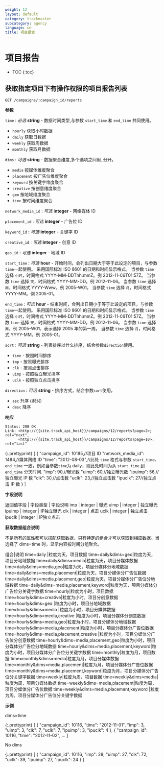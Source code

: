 ```yaml
---
weight: 12
layout: default
category: trackmaster
subcategory: agency
language: cn
title: 项目报告
---
```


# 项目报告

* TOC
{:toc}

## 获取指定项目下有操作权限的项目报告列表

    GET /campaigns/:campaign_id/reports

**参数**

`time`
: _必选_ **string** - 数据时间类型,与参数 `start_time` 和 `end_time` 共同使用。

  * `hourly` 获取小时数据
  * `daily` 获取日数据
  * `weekly` 获取周数据
  * `monthly` 获取月数据

`dims`
: _可选_ **string** - 数据聚合维度,多个选项之间用`,`分开。

  * `media` 按媒体维度聚合
  * `placement` 按广告位维度聚合
  * `keyword` 按关键字维度聚合
  * `creative` 按创意维度聚合
  * `geo` 按地域维度聚合
  * `time` 按时间维度聚合

`network_media_id`
: _可选_ **integer** - 网络媒体 ID

`placement_id`
: _可选_ **integer** - 广告位 ID

`keyword_id`
: _可选_ **integer** - 关键字 ID

`creative_id`
: _可选_ **integer** - 创意 ID

`geo_id`
: _可选_ **integer** - 地域 ID

`start_time`
: _可选_ **hour** - 开始时间，会列出日期大于等于此设定的项目，与参数`time`一起使用。
采用国际标准 ISO 8601 的日期和时间显示格式。
当参数 `time` 选择 `小时`，时间格式 YYYY-MM-DDThh:mmZ。例 2012-11-06T01:57Z。
当参数 `time` 选择 `天`，时间格式 YYYY-MM-DD。例 2012-11-06。
当参数 `time` 选择 `周`，时间格式 YYYY-Www。例 2005-W01。
当参数 `time` 选择 `月`，时间格式 YYYY-MM。例 2005-01。

`end_time`
: _可选_ **hour** - 结束时间，会列出日期小于等于此设定的项目，与参数`time`一起使用。
采用国际标准 ISO 8601 的日期和时间显示格式。
当参数 `time` 选择 `小时`，时间格式 YYYY-MM-DDThh:mmZ。例 2012-11-06T01:57Z。
当参数 `time` 选择 `天`，时间格式 YYYY-MM-DD。例 2012-11-06。
当参数 `time` 选择 `周`，例 2005-W01，表示选择 2005 年的第一周。
当参数 `time` 选择 `月`，时间格式 YYYY-MM。例 2005-01。

`sort`
: _可选_ **string** - 列表排序以什么排序，结合参数`direction`使用。

  * `time` - 按照时间排序
  * `imp` - 按照曝光排序
  * `clk` - 按照点击排序
  * `uimp` - 按照独立曝光排序
  * `uclk` - 按照独立点击排序


`direction`
: _可选_ **string** - 排序方式，结合参数`sort`使用。

  * `asc` 升序 (_默认_)
  * `desc` 降序


**响应**

    Status: 200 OK
    Link: <http://{{site.track_api_host}}/campaigns/12/reports?page=2>; rel="next",
          <http://{{site.track_api_host}}/campaigns/12/reports?page=10>; rel="last"

{:.prettyprint}
    [
      {
        "campaign_id": 10185,//项目 ID
        "network_media_id": 1484,//媒体网络 ID
        "time": "2012-08-03",//此处 `time` 格式与参数 `start_time`、`end_time` 一致，例如当参数`time`为 daily，则此处时间为从 `start_time` 到 `end_time` 分天时间.
        "imp": 90,//曝光数
        "uimp": 60,//独立曝光数
        "ipuimp": 56,//独立曝光 IP 数
        "clk": 30,//点击数
        "uclk": 23,//独立点击数
        "ipuclk": 27//独立点击 IP 数
      }
    ]


**字段说明**

返回值字段 | 字段类型     | 字段说明
imp      | integer     | 曝光
uimp     | integer     | 独立曝光
ipuimp   | integer     | IP独立曝光
clk      | integer     | 点击
uclk     | integer     | 独立点击
ipuclk   | integer     | IP独立点击

**获取数据组合说明**

不是所有的属性都可以搭配获取数据，只有特定的组合才可以获取到相应数据。当选择了 dims=time 时，显示内容按时间分组聚合。

组合|说明
time=daily  |粒度为天，项目数据
time=daily&dims=geo|粒度为天，项目分地域数据
time=daily&dims=media|粒度为天，项目分媒体数据
time=daily&dims=media,geo|粒度为天，项目分媒体分地域数据
time=daily&dims=media,placement|粒度为天，项目分媒体分广告位数据
time=daily&dims=media,placement,geo|粒度为天，项目分媒体分广告位分地域数据
time=daily&dims=media,placement,keyword|粒度为天，项目分媒体分广告位分关键字数据
time=hourly|粒度为小时，项目数据
time=hourly&dims=creative|粒度为小时，项目分创意数据
time=hourly&dims=geo |粒度为小时，项目分地域数据
time=hourly&dims=media |粒度为小时，项目分媒体数据
time=hourly&dims=media,creative |粒度为小时，项目分媒体分创意数据
time=hourly&dims=media,geo|粒度为小时，项目分媒体分地域数据
time=hourly&dims=media,placement|粒度为小时，项目分媒体分广告位数据
time=hourly&dims=media,placement,creative |粒度为小时，项目分媒体分广告位分创意数据
time=hourly&dims=media,placement,geo|粒度为小时，项目分媒体分广告位分地域数据
time=hourly&dims=media,placement,keyword|粒度为小时，项目分媒体分广告位分关键字数据
time=monthly|粒度为月，项目数据
time=monthly&dims=media|粒度为月，项目分媒体数据
time=monthly&dims=media,placement|粒度为月，项目分媒体分广告位数据
time=monthly&dims=media,placement,keyword|粒度为月，项目分媒体分广告位分关键字数据
time=weekly|粒度为周，项目数据
time=weekly&dims=media|粒度为周，项目分媒体数据
time=weekly&dims=media,placement|粒度为周，项目分媒体分广告位数据
time=weekly&dims=media,placement,keyword |粒度为周，项目分媒体分广告位分关键字数据

**示例**

dims=time

{:.prettyprint}
    [
        {
            "campaign_id": 10116,
            "time": "2012-11-01",
            "imp": 3,
            "uimp": 3,
            "clk": 7,
            "uclk": 7,
            "ipuimp": 3,
            "ipuclk": 4
        },
        {
            "campaign_id": 10116,
            "time": "2012-11-02",
        …
    ]

No dims

{:.prettyprint}
    [
        {
            "campaign_id": 10116,
            "imp": 28,
            "uimp": 27,
            "clk": 72,
            "uclk": 39,
            "ipuimp": 27,
            "ipuclk": 24
        }
    ]

